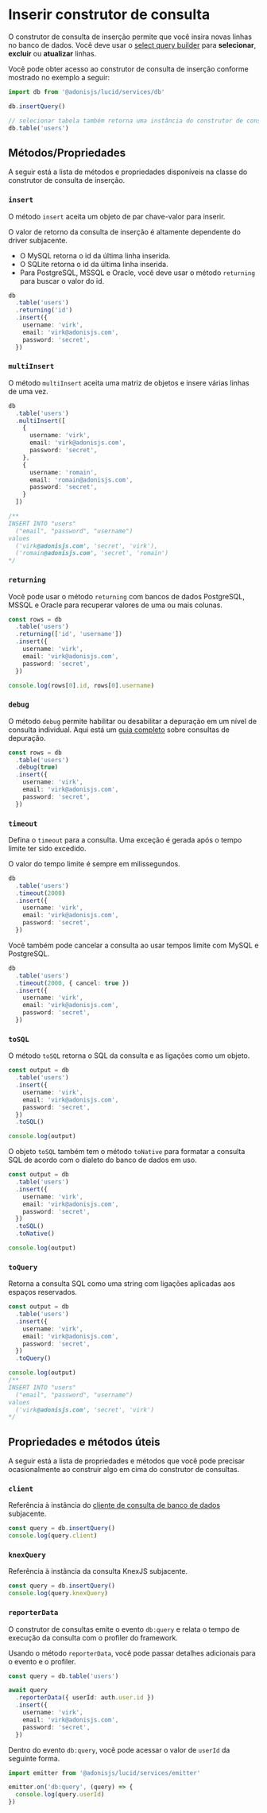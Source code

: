 # Inserir construtor de consulta

O construtor de consulta de inserção permite que você insira novas linhas no banco de dados. Você deve usar o [select query builder](./select.md) para **selecionar**, **excluir** ou **atualizar** linhas.

Você pode obter acesso ao construtor de consulta de inserção conforme mostrado no exemplo a seguir:

```ts
import db from '@adonisjs/lucid/services/db'

db.insertQuery()

// selecionar tabela também retorna uma instância do construtor de consultas
db.table('users')
```

## Métodos/Propriedades
A seguir está a lista de métodos e propriedades disponíveis na classe do construtor de consulta de inserção.

### `insert`
O método `insert` aceita um objeto de par chave-valor para inserir.

O valor de retorno da consulta de inserção é altamente dependente do driver subjacente.

- O MySQL retorna o id da última linha inserida.
- O SQLite retorna o id da última linha inserida.
- Para PostgreSQL, MSSQL e Oracle, você deve usar o método `returning` para buscar o valor do id.

```ts
db
  .table('users')
  .returning('id')
  .insert({
    username: 'virk',
    email: 'virk@adonisjs.com',
    password: 'secret',
  })
```

### `multiInsert`
O método `multiInsert` aceita uma matriz de objetos e insere várias linhas de uma vez.

```ts
db
  .table('users')
  .multiInsert([
    {
      username: 'virk',
      email: 'virk@adonisjs.com',
      password: 'secret',
    },
    {
      username: 'romain',
      email: 'romain@adonisjs.com',
      password: 'secret',
    }
  ])

/**
INSERT INTO "users"
  ("email", "password", "username")
values
  ('virk@adonisjs.com', 'secret', 'virk'),
  ('romain@adonisjs.com', 'secret', 'romain')
*/
```

### `returning`
Você pode usar o método `returning` com bancos de dados PostgreSQL, MSSQL e Oracle para recuperar valores de uma ou mais colunas.

```ts
const rows = db
  .table('users')
  .returning(['id', 'username'])
  .insert({
    username: 'virk',
    email: 'virk@adonisjs.com',
    password: 'secret',
  })

console.log(rows[0].id, rows[0].username)
```

### `debug`
O método `debug` permite habilitar ou desabilitar a depuração em um nível de consulta individual. Aqui está um [guia completo](../guides/debugging.md) sobre consultas de depuração.

```ts {3}
const rows = db
  .table('users')
  .debug(true)
  .insert({
    username: 'virk',
    email: 'virk@adonisjs.com',
    password: 'secret',
  })
```

### `timeout`
Defina o `timeout` para a consulta. Uma exceção é gerada após o tempo limite ter sido excedido.

O valor do tempo limite é sempre em milissegundos.

```ts {3}
db
  .table('users')
  .timeout(2000)
  .insert({
    username: 'virk',
    email: 'virk@adonisjs.com',
    password: 'secret',
  })
```

Você também pode cancelar a consulta ao usar tempos limite com MySQL e PostgreSQL.

```ts
db
  .table('users')
  .timeout(2000, { cancel: true })
  .insert({
    username: 'virk',
    email: 'virk@adonisjs.com',
    password: 'secret',
  })
```

### `toSQL`
O método `toSQL` retorna o SQL da consulta e as ligações como um objeto.

```ts {8}
const output = db
  .table('users')
  .insert({
    username: 'virk',
    email: 'virk@adonisjs.com',
    password: 'secret',
  })
  .toSQL()

console.log(output)
```

O objeto `toSQL` também tem o método `toNative` para formatar a consulta SQL de acordo com o dialeto do banco de dados em uso.

```ts
const output = db
  .table('users')
  .insert({
    username: 'virk',
    email: 'virk@adonisjs.com',
    password: 'secret',
  })
  .toSQL()
  .toNative()

console.log(output)
```

### `toQuery`
Retorna a consulta SQL como uma string com ligações aplicadas aos espaços reservados.

```ts
const output = db
  .table('users')
  .insert({
    username: 'virk',
    email: 'virk@adonisjs.com',
    password: 'secret',
  })
  .toQuery()

console.log(output)
/**
INSERT INTO "users"
  ("email", "password", "username")
values
  ('virk@adonisjs.com', 'secret', 'virk')
*/
```

## Propriedades e métodos úteis
A seguir está a lista de propriedades e métodos que você pode precisar ocasionalmente ao construir algo em cima do construtor de consultas.

### `client`
Referência à instância do [cliente de consulta de banco de dados](https://github.com/adonisjs/lucid/blob/develop/src/query_client/index.ts) subjacente.

```ts
const query = db.insertQuery()
console.log(query.client)
```

### `knexQuery`
Referência à instância da consulta KnexJS subjacente.

```ts
const query = db.insertQuery()
console.log(query.knexQuery)
```

### `reporterData`
O construtor de consultas emite o evento `db:query` e relata o tempo de execução da consulta com o profiler do framework.

Usando o método `reporterData`, você pode passar detalhes adicionais para o evento e o profiler.

```ts
const query = db.table('users')

await query
  .reporterData({ userId: auth.user.id })
  .insert({
    username: 'virk',
    email: 'virk@adonisjs.com',
    password: 'secret',
  })
```

Dentro do evento `db:query`, você pode acessar o valor de `userId` da seguinte forma.

```ts
import emitter from '@adonisjs/lucid/services/emitter'

emitter.on('db:query', (query) => {
  console.log(query.userId)
})
```
